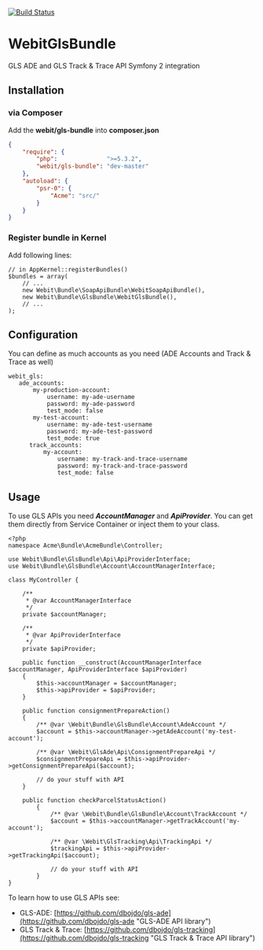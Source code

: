 [![Build Status](https://api.travis-ci.org/dbojdo/gls-bundle.png?branch=master)](https://travis-ci.org/dbojdo/gls-bundle)

# WebitGlsBundle

GLS ADE and GLS Track &amp; Trace API Symfony 2 integration

## Installation
### via Composer

Add the **webit/gls-bundle** into **composer.json**

```json
{
    "require": {
        "php":              ">=5.3.2",
        "webit/gls-bundle": "dev-master"
    },
    "autoload": {
        "psr-0": {
            "Acme": "src/"
        }
    }
}
```

### Register bundle in Kernel
Add following lines:

```
// in AppKernel::registerBundles()
$bundles = array(
    // ...
    new Webit\Bundle\SoapApiBundle\WebitSoapApiBundle(),
    new Webit\Bundle\GlsBundle\WebitGlsBundle(),
    // ...
);
```

## Configuration
You can define as much accounts as you need (ADE Accounts and Track & Trace as well)

```
webit_gls:
   ade_accounts:
       my-production-account:
           username: my-ade-username
           password: my-ade-password
           test_mode: false
       my-test-account:
           username: my-ade-test-username
           password: my-ade-test-password
           test_mode: true
      track_accounts:
          my-account:
              username: my-track-and-trace-username
              password: my-track-and-trace-password
              test_mode: false
```

## Usage
To use GLS APIs you need ***AccountManager*** and ***ApiProvider***.
You can get them directly from Service Container or inject them to your class.

```
<?php
namespace Acme\Bundle\AcmeBundle\Controller;
 
use Webit\Bundle\GlsBundle\Api\ApiProviderInterface;
use Webit\Bundle\GlsBundle\Account\AccountManagerInterface;
 
class MyController {
 
    /**
     * @var AccountManagerInterface
     */
    private $accountManager;
    
    /**
     * @var ApiProviderInterface
     */
    private $apiProvider;
    
    public function __construct(AccountManagerInterface $accountManager, ApiProviderInterface $apiProvider)
    {
        $this->accountManager = $accountManager;
        $this->apiProvider = $apiProvider;
    }
    
    public function consignmentPrepareAction()
    {
        /** @var \Webit\Bundle\GlsBundle\Account\AdeAccount */
        $account = $this->accountManager->getAdeAccount('my-test-account');
        
        /** @var \Webit\GlsAde\Api\ConsignmentPrepareApi */
        $consignmentPrepareApi = $this->apiProvider->getConsignmentPrepareApi($account);
        
        // do your stuff with API
    }
    
    public function checkParcelStatusAction()
        {
            /** @var \Webit\Bundle\GlsBundle\Account\TrackAccount */
            $account = $this->accountManager->getTrackAccount('my-account');
            
            /** @var \Webit\GlsTracking\Api\TrackingApi */
            $trackingApi = $this->apiProvider->getTrackingApi($account);
            
            // do your stuff with API
        }
}
```
 
To learn how to use GLS APIs see:
*   GLS-ADE: [https://github.com/dbojdo/gls-ade](https://github.com/dbojdo/gls-ade "GLS-ADE API library")
*   GLS Track & Trace: [https://github.com/dbojdo/gls-tracking](https://github.com/dbojdo/gls-tracking "GLS Track & Trace API library")
 

